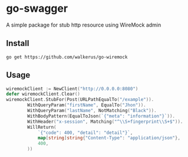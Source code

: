 # go-swagger

A simple package for stub http resource using WireMock admin

## Install
```go get https://github.com/walkerus/go-wiremock```

## Usage
```go
wiremockClient := NewClient("http://0.0.0.0:8080")
defer wiremockClient.Clear()
wiremockClient.StubFor(Post(URLPathEqualTo("/example")).
		WithQueryParam("firstName", EqualTo("Jhon")).
		WithQueryParam("lastName", NotMatching("Black")).
		WithBodyPattern(EqualToJson(`{"meta": "information"}`)).
		WithHeader("x-session", Matching("^\\S+fingerprint\\S+$")).
		WillReturn(
			`{"code": 400, "detail": "detail"}`,
			map[string]string{"Content-Type": "application/json"},
			400,
		))
```